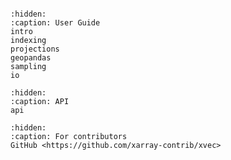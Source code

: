 ```{include} ../../Readme.md
```

```{toctree}
:hidden:
:caption: User Guide
intro
indexing
projections
geopandas
sampling
io
```

```{toctree}
:hidden:
:caption: API
api
```

```{toctree}
:hidden:
:caption: For contributors
GitHub <https://github.com/xarray-contrib/xvec>
```
